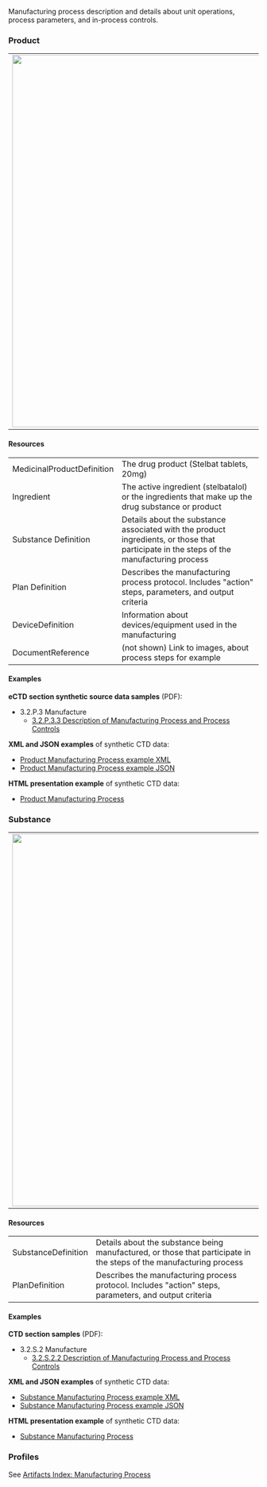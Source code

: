
Manufacturing process description and details about unit operations, process parameters, and in-process controls.

### Product 
<table>
<tr><td><img src="manufacturing_process_FHIR_resources.png" width="750"/></td></tr>
</table>

#### Resources
<table>

<tr><td>MedicinalProductDefinition</td><td>The drug product (Stelbat tablets, 20mg)</td></tr> 
<tr><td>Ingredient</td><td>The active ingredient (stelbatalol) or the ingredients that make up the drug substance or product</td></tr> 
<tr><td>Substance Definition</td><td>Details about the substance associated with the product ingredients, or those that participate in the steps of the manufacturing process</td></tr> 
<tr><td>Plan Definition</td><td>Describes the manufacturing process protocol. Includes "action" steps, parameters, and output criteria</td></tr> 
<tr><td>DeviceDefinition</td><td>Information about devices/equipment used in the manufacturing</td></tr> 
<tr><td>DocumentReference</td><td>(not shown) Link to images, about process steps for example</td></tr> 

</table>

#### Examples
**eCTD section synthetic source data samples** (PDF):
- 3.2.P.3 Manufacture
    - <a href="https://github.com/HL7/uv-dx-pq/raw/master/input/examples-pdf/3.2.P.3.3_Description_Manufacturing.pdf ">3.2.P.3.3 Description of Manufacturing Process and Process Controls</a>

**XML and JSON examples** of synthetic CTD data:
- <a href="Bundle-bundle-product-manufacturing-pq-ex1.xml.html">Product Manufacturing Process example XML</a>
- <a href="Bundle-bundle-product-manufacturing-pq-ex1.json.html">Product Manufacturing Process example JSON</a>

**HTML presentation example** of synthetic CTD data:
- <a href="mnf_process_rend_p.html">Product Manufacturing Process</a>

### Substance
<table>
<tr><td><img src="substance_manufacturing_process_resources.png" width="750"/></td></tr>
</table>
  
#### Resources
<table>

<tr><td>SubstanceDefinition</td><td>Details about the substance being manufactured, or those that participate in the steps of the manufacturing process</td></tr> 
<tr><td>PlanDefinition</td><td>Describes the manufacturing process protocol. Includes "action" steps, parameters, and output criteria</td></tr> 

</table>

#### Examples
**CTD section samples** (PDF):
- 3.2.S.2 Manufacture
    - <a href="https://github.com/HL7/uv-dx-pq/raw/master/input/examples-pdf/3.2.S.2.2_Description_Manufacturing.pdf ">3.2.S.2.2 Description of Manufacturing Process and Process Controls</a>


**XML and JSON examples** of synthetic CTD data:
- <a href="Bundle-bundle-product-manufacturing-pq-ex2-sub.xml.html">Substance Manufacturing Process example XML</a>
- <a href="Bundle-bundle-product-manufacturing-pq-ex2-sub.json.html">Substance Manufacturing Process example JSON</a>

**HTML presentation example** of synthetic CTD data:
- <a href="mnf_process_rend_s.html">Substance Manufacturing Process</a>

### Profiles 
See [Artifacts Index: Manufacturing Process](artifacts.html#manufacturing-process)
